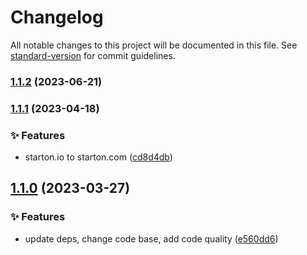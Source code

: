 # Changelog

All notable changes to this project will be documented in this file. See [standard-version](https://github.com/conventional-changelog/standard-version) for commit guidelines.

### [1.1.2](https://gitlab.com/starton/librairies/starton-ui-nextjs/-/compare/1.1.1...1.1.2) (2023-06-21)

### [1.1.1](https://gitlab.com/starton/librairies/starton-ui-nextjs/-/compare/1.1.0...1.1.1) (2023-04-18)


### ✨ Features

* starton.io to starton.com ([cd8d4db](https://gitlab.com/starton/librairies/starton-ui-nextjs/-/commit/cd8d4db29a26841f490166e49cad5f68dba91dc5))

## [1.1.0](https://gitlab.com/starton/librairies/starton-ui-nextjs/-/compare/1.0.4...1.1.0) (2023-03-27)


### ✨ Features

* update deps, change code base, add code quality ([e560dd6](https://gitlab.com/starton/librairies/starton-ui-nextjs/-/commit/e560dd62c9cc32d2454d935d3047e3f7fa2a4b2a))
